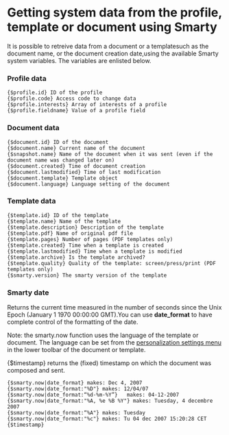 # Getting system data from the profile, template or document using Smarty

It is possible to retreive data from a document or a templatesuch as the document name, or the document creation date,using the available Smarty system variables. The variables are enlisted below. 

### Profile data

    {$profile.id} ID of the profile
    {$profile.code} Access code to change data
    {$profile.interests} Array of interests of a profile
    {$profile.fieldname} Value of a profile field

### Document data

    {$document.id} ID of the document
    {$document.name} Current name of the document
    {$snapshot.name} Name of the document when it was sent (even if the document name was changed later on)
    {$document.created} Time of document creation
    {$document.lastmodified} Time of last modification
    {$document.template} Template object
    {$document.language} Language setting of the document

### Template data

    {$template.id} ID of the template
    {$template.name} Name of the template
    {$template.description} Description of the template
    {$template.pdf} Name of original pdf file
    {$template.pages} Number of pages (PDF templates only){$template.created} Time when a template is created
    {$template.lastmodified} Time when a template is modified
    {$template.archive} Is the template archived?
    {$template.quality} Quality of the template: screen/press/print (PDF templates only)
    {$smarty.version} The smarty version of the template

### Smarty date

 Returns the current time measured in the number of seconds since the Unix Epoch (January 1 1970 00:00:00 GMT).You can use **date_format** to have complete control of the formatting of the date. 

Note: the smarty.now function uses the language of the template or document. The language can be set from the <a href="#">personalization settings menu</a> in the lower toolbar of the document or template.

{$timestamp} returns the (fixed) timestamp on which the document was composed and sent. 

    {$smarty.now|date_format} makes: Dec 4, 2007 
    {$smarty.now|date_format:"%D"} makes: 12/04/07
    {$smarty.now|date_format:“%d-%m-%Y”}   makes: 04-12-2007
    {$smarty.now|date_format:"%A, %e %B %Y"} makes: Tuesday, 4 decembre 2007
    {$smarty.now|date_format:“%A"} makes: Tuesday
    {$smarty.now|date_format:"%c"} makes: Tu 04 dec 2007 15:20:28 CET
    {$timestamp} 
